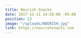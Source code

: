 ```yaml
---
title: Nourish Snacks
date: 2017-12-11 14:58:00 -05:00
position: 23
image: "/uploads/NOURISH.jpg"
link: https://nourishsnacks.com
---
```


